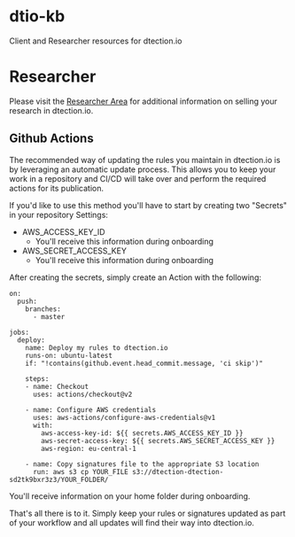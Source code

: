 # dtio-kb
Client and Researcher resources for dtection.io

# Researcher

Please visit the [Researcher Area](https://dtection.io/developers) for additional information on selling your research in dtection.io.

## Github Actions

The recommended way of updating the rules you maintain in dtection.io is by leveraging an automatic update process. This allows you to keep your work in a repository and CI/CD will take over and perform the required actions for its publication. 

If you'd like to use this method you'll have to start by creating two "Secrets" in your repository Settings:

- AWS_ACCESS_KEY_ID
  - You'll receive this information during onboarding
- AWS_SECRET_ACCESS_KEY
  - You'll receive this information during onboarding

After creating the secrets, simply create an Action with the following:

```
on:
  push:
    branches:
      - master

jobs:
  deploy:
    name: Deploy my rules to dtection.io
    runs-on: ubuntu-latest
    if: "!contains(github.event.head_commit.message, 'ci skip')"

    steps:
    - name: Checkout
      uses: actions/checkout@v2

    - name: Configure AWS credentials
      uses: aws-actions/configure-aws-credentials@v1
      with:
        aws-access-key-id: ${{ secrets.AWS_ACCESS_KEY_ID }}
        aws-secret-access-key: ${{ secrets.AWS_SECRET_ACCESS_KEY }}
        aws-region: eu-central-1

    - name: Copy signatures file to the appropriate S3 location
      run: aws s3 cp YOUR_FILE s3://dtection-dtection-sd2tk9bxr3z3/YOUR_FOLDER/
```

You'll receive information on your home folder during onboarding.

That's all there is to it. Simply keep your rules or signatures updated as part of your workflow and all updates will find their way into dtection.io.
